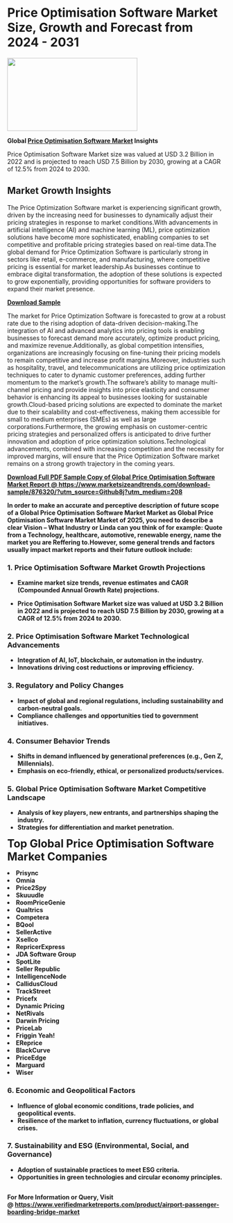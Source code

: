 <H1>Price Optimisation Software Market Size, Growth and Forecast from 2024 - 2031</H1><img class="aligncenter size-medium wp-image-584254" src="https://thirdeyenews.in/wp-content/uploads/2024/09/Global-Market-Research-300x168.jpeg" alt="" width="300" height="168" /><p><strong>Global&nbsp;<a href="https://www.marketsizeandtrends.com/download-sample/876320/?utm_source=Github8j?utm_medium=208">Price Optimisation Software Market</a> Insights</strong></p><p>Price Optimisation Software Market size was valued at USD 3.2 Billion in 2022 and is projected to reach USD 7.5 Billion by 2030, growing at a CAGR of 12.5% from 2024 to 2030.</p><p><h2>Market Growth Insights</h2> <p>The Price Optimization Software market is experiencing significant growth, driven by the increasing need for businesses to dynamically adjust their pricing strategies in response to market conditions.With advancements in artificial intelligence (AI) and machine learning (ML), price optimization solutions have become more sophisticated, enabling companies to set competitive and profitable pricing strategies based on real-time data.The global demand for Price Optimization Software is particularly strong in sectors like retail, e-commerce, and manufacturing, where competitive pricing is essential for market leadership.As businesses continue to embrace digital transformation, the adoption of these solutions is expected to grow exponentially, providing opportunities for software providers to expand their market presence.</p> <p><strong><a href="#">Download Sample</a></strong></p> <p>The market for Price Optimization Software is forecasted to grow at a robust rate due to the rising adoption of data-driven decision-making.The integration of AI and advanced analytics into pricing tools is enabling businesses to forecast demand more accurately, optimize product pricing, and maximize revenue.Additionally, as global competition intensifies, organizations are increasingly focusing on fine-tuning their pricing models to remain competitive and increase profit margins.Moreover, industries such as hospitality, travel, and telecommunications are utilizing price optimization techniques to cater to dynamic customer preferences, adding further momentum to the market’s growth.The software’s ability to manage multi-channel pricing and provide insights into price elasticity and consumer behavior is enhancing its appeal to businesses looking for sustainable growth.Cloud-based pricing solutions are expected to dominate the market due to their scalability and cost-effectiveness, making them accessible for small to medium enterprises (SMEs) as well as large corporations.Furthermore, the growing emphasis on customer-centric pricing strategies and personalized offers is anticipated to drive further innovation and adoption of price optimization solutions.Technological advancements, combined with increasing competition and the necessity for improved margins, will ensure that the Price Optimization Software market remains on a strong growth trajectory in the coming years.</p> <p><strong><a href="#"></p><p><span class=""><strong>Download Full PDF Sample Copy of Global Price Optimisation Software Market Report</strong> @ <a href="https://www.marketsizeandtrends.com/download-sample/876320/?utm_source=Github8j?utm_medium=208" target="_blank">https://www.marketsizeandtrends.com/download-sample/876320/?utm_source=Github8j?utm_medium=208</a></span></p><p>In order to make an accurate and perceptive description of future scope of a Global&nbsp;Price Optimisation Software Market Market as Global&nbsp;Price Optimisation Software Market Market of 2025, you need to describe a clear Vision &ndash; What Industry or Linda can you think of for example: Quote from a Technology, healthcare, automotive, renewable energy, name the market you are Reffering to.However, some general trends and factors usually impact market reports and their future outlook include:</p><h3>1.&nbsp;<strong>Price Optimisation Software Market Growth Projections</strong></h3><ul><li>Examine market size trends, revenue estimates and CAGR (Compounded Annual Growth Rate) projections.</li><li><p>Price Optimisation Software Market size was valued at USD 3.2 Billion in 2022 and is projected to reach USD 7.5 Billion by 2030, growing at a CAGR of 12.5% from 2024 to 2030.</p></li></ul><h3>2.&nbsp;<strong>Price Optimisation Software Market Technological Advancements</strong></h3><ul><li>Integration of AI, IoT, blockchain, or automation in the industry.</li><li>Innovations driving cost reductions or improving efficiency.</li></ul><h3>3.&nbsp;<strong>Regulatory and Policy Changes</strong></h3><ul><li>Impact of global and regional regulations, including sustainability and carbon-neutral goals.</li><li>Compliance challenges and opportunities tied to government initiatives.</li></ul><h3>4.&nbsp;<strong>Consumer Behavior Trends</strong></h3><ul><li>Shifts in demand influenced by generational preferences (e.g., Gen Z, Millennials).</li><li>Emphasis on eco-friendly, ethical, or personalized products/services.</li></ul><h3>5.&nbsp;<strong>Global Price Optimisation Software Market Competitive Landscape</strong></h3><ul><li>Analysis of key players, new entrants, and partnerships shaping the industry.</li><li>Strategies for differentiation and market penetration.</li></ul><p data-pm-slice="1 1 []"><span style="color: inherit; font-family: inherit; font-size: 25px;">Top Global Price Optimisation Software Market Companies</span></p><div class="" data-test-id=""><p><li>Prisync</li><li> Omnia</li><li> Price2Spy</li><li> Skuuudle</li><li> RoomPriceGenie</li><li> Qualtrics</li><li> Competera</li><li> BQool</li><li> SellerActive</li><li> Xsellco</li><li> RepricerExpress</li><li> JDA Software Group</li><li> SpotLite</li><li> Seller Republic</li><li> IntelligenceNode</li><li> CallidusCloud</li><li> TrackStreet</li><li> Pricefx</li><li> Dynamic Pricing</li><li> NetRivals</li><li> Darwin Pricing</li><li> PriceLab</li><li> Friggin Yeah!</li><li> EReprice</li><li> BlackCurve</li><li> PriceEdge</li><li> Marguard</li><li> Wiser</li></p></div><h3>6.&nbsp;<strong>Economic and Geopolitical Factors</strong></h3><ul><li>Influence of global economic conditions, trade policies, and geopolitical events.</li><li>Resilience of the market to inflation, currency fluctuations, or global crises.</li></ul><h3>7.&nbsp;<strong>Sustainability and ESG (Environmental, Social, and Governance)</strong></h3><ul><li>Adoption of sustainable practices to meet ESG criteria.</li><li>Opportunities in green technologies and circular economy principles.</li></ul><h2><strong style="font-size: 14px;">For More Information or Query, Visit @&nbsp;</strong><a style="background-color: #ffffff; font-size: 14px;" href="https://www.marketsizeandtrends.com/report/price-optimisation-software-market/" target="_blank">https://www.verifiedmarketreports.com/product/airport-passenger-boarding-bridge-market</a></h2>